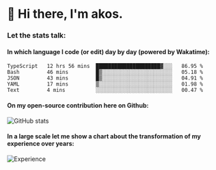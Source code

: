 # 👋 Hi there, I'm akos. 


### Let the stats talk:


#### In which language I code (or edit) day by day (powered by Wakatime): 

<!--START_SECTION:waka-->
```text
TypeScript   12 hrs 56 mins  █████████████████████▓░░░   86.95 % 
Bash         46 mins         █▒░░░░░░░░░░░░░░░░░░░░░░░   05.18 % 
JSON         43 mins         █▒░░░░░░░░░░░░░░░░░░░░░░░   04.91 % 
YAML         17 mins         ▒░░░░░░░░░░░░░░░░░░░░░░░░   01.98 % 
Text         4 mins          ░░░░░░░░░░░░░░░░░░░░░░░░░   00.47 % 
```
<!--END_SECTION:waka-->

#### On my open-source contribution here on Github:
 
![GitHub stats](https://github-readme-stats.vercel.app/api?username=akosbalasko)

#### In a large scale let me show a chart about the transformation of my experience over years:   

![Experience](https://cr-skills-chart-widget.azurewebsites.net/api/api?username=akosbalasko)
